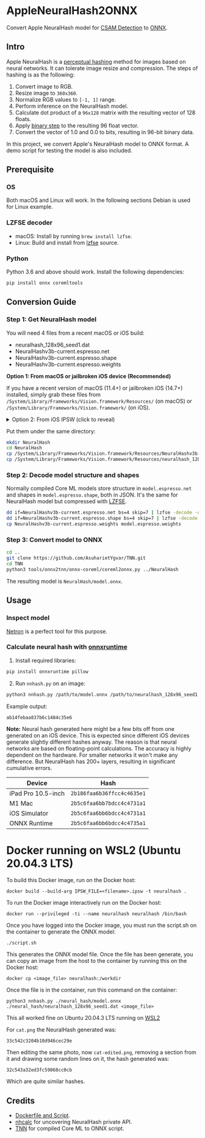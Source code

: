 # AppleNeuralHash2ONNX

Convert Apple NeuralHash model for [CSAM Detection](https://www.apple.com/child-safety/pdf/CSAM_Detection_Technical_Summary.pdf) to [ONNX](https://github.com/onnx/onnx).

## Intro

Apple NeuralHash is a [perceptual hashing](https://en.wikipedia.org/wiki/Perceptual_hashing) method for images based on neural networks. It can tolerate image resize and compression. The steps of hashing is as the following:
1. Convert image to RGB.
2. Resize image to `360x360`.
3. Normalize RGB values to `[-1, 1]` range.
4. Perform inference on the NeuralHash model.
5. Calculate dot product of a `96x128` matrix with the resulting vector of 128 floats.
6. Apply [binary step](https://en.wikipedia.org/wiki/Heaviside_step_function) to the resulting 96 float vector.
7. Convert the vector of 1.0 and 0.0 to bits, resulting in 96-bit binary data.

In this project, we convert Apple's NeuralHash model to ONNX format. A demo script for testing the model is also included.

## Prerequisite

### OS

Both macOS and Linux will work. In the following sections Debian is used for Linux example.

### LZFSE decoder

- macOS: Install by running `brew install lzfse`.
- Linux: Build and install from [lzfse](https://github.com/lzfse/lzfse) source.

### Python

Python 3.6 and above should work. Install the following dependencies:
```bash
pip install onnx coremltools
```

## Conversion Guide

### Step 1: Get NeuralHash model

You will need 4 files from a recent macOS or iOS build:
- neuralhash_128x96_seed1.dat
- NeuralHashv3b-current.espresso.net
- NeuralHashv3b-current.espresso.shape
- NeuralHashv3b-current.espresso.weights

**Option 1: From macOS or jailbroken iOS device (Recommended)**

If you have a recent version of macOS (11.4+) or jailbroken iOS (14.7+) installed, simply grab these files from `/System/Library/Frameworks/Vision.framework/Resources/` (on macOS) or `/System/Library/Frameworks/Vision.framework/` (on iOS).

<details>
  <summary>Option 2: From iOS IPSW (click to reveal)</summary>

1. Download any `.ipsw` of a recent iOS build (14.7+) from [ipsw.me](https://ipsw.me/).
2. Unpack the file:
```bash
cd /path/to/ipsw/file
mkdir unpacked_ipsw
cd unpacked_ipsw
unzip ../*.ipsw
```
3. Locate system image:
```bash
ls -lh
```
What you need is the largest `.dmg` file, for example `018-63036-003.dmg`.

4. Mount system image. On macOS simply open the file in Finder. On Linux run the following commands:
```bash
# Build and install apfs-fuse
sudo apt install fuse libfuse3-dev bzip2 libbz2-dev cmake g++ git libattr1-dev zlib1g-dev
git clone https://github.com/sgan81/apfs-fuse.git
cd apfs-fuse
git submodule init
git submodule update
mkdir build
cd build
cmake ..
make
sudo make install
sudo ln -s /bin/fusermount /bin/fusermount3
# Mount image
mkdir rootfs
apfs-fuse 018-63036-003.dmg rootfs
```
Required files are under `/System/Library/Frameworks/Vision.framework/` in mounted path.

</details>

Put them under the same directory:
```bash
mkdir NeuralHash
cd NeuralHash
cp /System/Library/Frameworks/Vision.framework/Resources/NeuralHashv3b-current.espresso.* .
cp /System/Library/Frameworks/Vision.framework/Resources/neuralhash_128x96_seed1.dat .
```

### Step 2: Decode model structure and shapes

Normally compiled Core ML models store structure in `model.espresso.net` and shapes in `model.espresso.shape`, both in JSON. It's the same for NeuralHash model but compressed with [LZFSE](https://en.wikipedia.org/wiki/LZFSE).

```bash
dd if=NeuralHashv3b-current.espresso.net bs=4 skip=7 | lzfse -decode -o model.espresso.net
dd if=NeuralHashv3b-current.espresso.shape bs=4 skip=7 | lzfse -decode -o model.espresso.shape
cp NeuralHashv3b-current.espresso.weights model.espresso.weights
```

### Step 3: Convert model to ONNX

```bash
cd ..
git clone https://github.com/AsuharietYgvar/TNN.git
cd TNN
python3 tools/onnx2tnn/onnx-coreml/coreml2onnx.py ../NeuralHash
```

The resulting model is `NeuralHash/model.onnx`.

## Usage

### Inspect model

[Netron](https://github.com/lutzroeder/netron) is a perfect tool for this purpose.

### Calculate neural hash with [onnxruntime](https://github.com/microsoft/onnxruntime)

1. Install required libraries:
```bash
pip install onnxruntime pillow
```
2. Run `nnhash.py` on an image:
```bash
python3 nnhash.py /path/to/model.onnx /path/to/neuralhash_128x96_seed1.dat image.jpg
```

Example output:
```
ab14febaa837b6c1484c35e6
```

**Note:** Neural hash generated here might be a few bits off from one generated on an iOS device. This is expected since different iOS devices generate slightly different hashes anyway. The reason is that neural networks are based on floating-point calculations. The accuracy is highly dependent on the hardware. For smaller networks it won't make any difference. But NeuralHash has 200+ layers, resulting in significant cumulative errors.

|Device|Hash|
|---|---|
|iPad Pro 10.5-inch|`2b186faa6b36ffcc4c4635e1`|
|M1 Mac|`2b5c6faa6bb7bdcc4c4731a1`|
|iOS Simulator|`2b5c6faa6bb6bdcc4c4731a1`|
|ONNX Runtime|`2b5c6faa6bb6bdcc4c4735a1`|

# Docker running on WSL2 (Ubuntu 20.04.3 LTS)

To build this Docker image, run on the Docker host:

`docker build --build-arg IPSW_FILE=<filename>.ipsw -t neuralhash .`

To run the Docker image interactively run on the Docker host:

`docker run --privileged -ti --name neuralhash neuralhash /bin/bash`

Once you have logged into the Docker image, you must run the script.sh on the container to generate the ONNX model:

`./script.sh`

This generates the ONNX model file. Once the file has been generate, you can copy an image from the host to the container by running this on the Docker host:

`docker cp <image_file> neuralhash:/workdir`

Once the file is in the container, run this command on the container:

`python3 nnhash.py ./neural_hash/model.onnx ./neural_hash/neuralhash_128x96_seed1.dat <image_file>`

This all worked fine on Ubuntu 20.04.3 LTS running on [WSL2](https://docs.microsoft.com/en-us/windows/wsl/install-win10)

For `cat.png` the NeuralHash generated was:
```
33c542c3204b10d946cec29e
```
Then editing the same photo, now `cat-edited.png`, removing a section from it and drawing some random lines on it, the hash generated was:
```
32c543a32ed3fc59068cc0cb
```
Which are quite similar hashes.

## Credits
- [Dockerfile and Script](https://github.com/jeremytieman).
- [nhcalc](https://github.com/KhaosT/nhcalc) for uncovering NeuralHash private API.
- [TNN](https://github.com/Tencent/TNN) for compiled Core ML to ONNX script.

